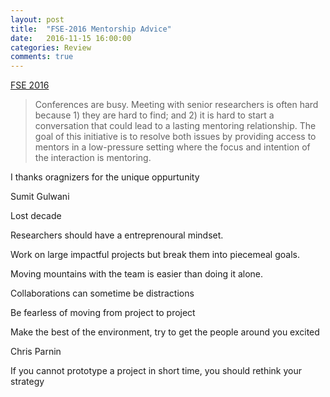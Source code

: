 ```yaml
---
layout: post
title:  "FSE-2016 Mentorship Advice"
date:   2016-11-15 16:00:00
categories: Review
comments: true
---
```



[FSE 2016](http://www.cs.ucdavis.edu/fse2016/mentorship-sessions/)

>Conferences are busy. Meeting with senior researchers is often hard because 1) they are hard to find; and 2) it is hard to start a conversation that could lead to a lasting mentoring relationship. The goal of this initiative is to resolve both issues by providing access to mentors in a low-pressure setting where the focus and intention of the interaction is mentoring.

I thanks oragnizers for the unique oppurtunity


Sumit Gulwani

Lost decade

Researchers should have a entreprenoural mindset.

Work on large impactful projects but break them into piecemeal goals.

Moving mountains with the team is easier than doing it alone.

Collaborations can sometime be distractions

Be fearless of moving from project to project

Make the best of the environment, try to get the people around you excited


Chris Parnin

If you cannot prototype a project in short time, you should rethink your strategy



